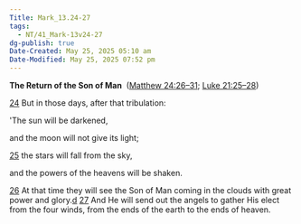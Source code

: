```yaml
---
Title: Mark_13.24-27
tags:
  - NT/41_Mark-13v24-27
dg-publish: true
Date-Created: May 25, 2025 05:10 am
Date-Modified: May 25, 2025 07:52 pm
---
```

**The Return of the Son of Man** 
([Matthew 24:26–31](https://www.google.com/url?sa=E&q=https%3A%2F%2Fbiblehub.com%2Fbsb%2Fmatthew%2F24.htm%2326); [Luke 21:25–28](https://www.google.com/url?sa=E&q=https%3A%2F%2Fbiblehub.com%2Fbsb%2Fluke%2F21.htm%2325))

[24](https://www.google.com/url?sa=E&q=https%3A%2F%2Fbiblehub.com%2Fmark%2F13-24.htm) But in those days, after that tribulation:

'The sun will be darkened,

and the moon will not give its light;

[25](https://www.google.com/url?sa=E&q=https%3A%2F%2Fbiblehub.com%2Fmark%2F13-25.htm) the stars will fall from the sky,

and the powers of the heavens will be shaken.

[26](https://www.google.com/url?sa=E&q=https%3A%2F%2Fbiblehub.com%2Fmark%2F13-26.htm) At that time they will see the Son of Man coming in the clouds with great power and glory.[d](https://www.google.com/url?sa=E&q=https%3A%2F%2Fbiblehub.com%2Fbsb%2Fmark%2F%23fn) [27](https://www.google.com/url?sa=E&q=https%3A%2F%2Fbiblehub.com%2Fmark%2F13-27.htm) And He will send out the angels to gather His elect from the four winds, from the ends of the earth to the ends of heaven.
